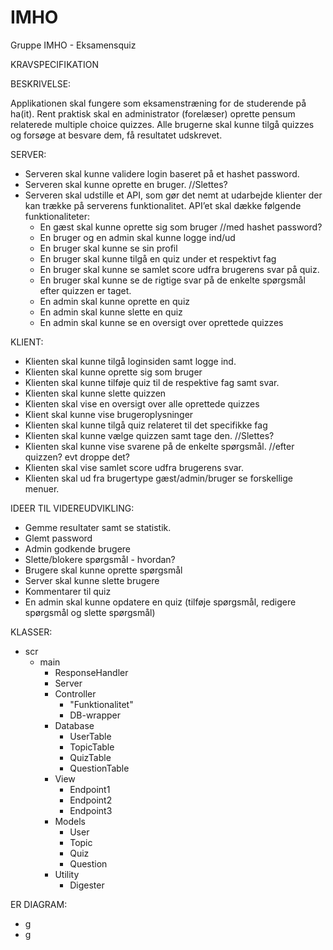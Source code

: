 # IMHO
Gruppe IMHO - Eksamensquiz

KRAVSPECIFIKATION 

BESKRIVELSE: 

Applikationen skal fungere som eksamenstræning for de studerende på ha(it). Rent praktisk skal en administrator (forelæser) oprette pensum relaterede multiple choice quizzes. Alle brugerne skal kunne tilgå quizzes og forsøge at besvare dem, få resultatet udskrevet.
					
SERVER: 	
- Serveren skal kunne validere login baseret på et hashet password.
- Serveren skal kunne oprette en bruger. //Slettes?
- Serveren skal udstille et API, som gør det nemt at udarbejde klienter der kan trække på serverens funktionalitet. API’et skal dække følgende funktionaliteter:
	- En gæst skal kunne oprette sig som bruger //med hashet password?
	- En bruger og en admin skal kunne logge ind/ud
	- En bruger skal kunne se sin profil 
	- En bruger skal kunne tilgå en quiz under et respektivt fag
	- En bruger skal kunne se samlet score udfra brugerens svar på quiz.
	- En bruger skal kunne se de rigtige svar på de enkelte spørgsmål efter quizzen er taget.
	- En admin skal kunne oprette en quiz
	- En admin skal kunne slette en quiz
	- En admin skal kunne se en oversigt over oprettede quizzes 

KLIENT:
- Klienten skal kunne tilgå loginsiden samt logge ind.  
- Klienten skal kunne oprette sig som bruger
- Klienten skal kunne tilføje quiz til de respektive fag samt svar. 
- Klienten skal kunne slette quizzen
- Klienten skal vise en oversigt over alle oprettede quizzes 
- Klient skal kunne vise brugeroplysninger 
- Klienten skal kunne tilgå quiz relateret til det specifikke fag
- Klienten skal kunne vælge quizzen samt tage den. //Slettes?
- Klienten skal kunne vise svarene på de enkelte spørgsmål. //efter quizzen? evt droppe det?
- Klienten skal vise samlet score udfra brugerens svar.
- Klienten skal ud fra brugertype gæst/admin/bruger se forskellige menuer. 

IDEER TIL VIDEREUDVIKLING: 
- Gemme resultater samt se statistik. 
- Glemt password
- Admin godkende brugere 
- Slette/blokere spørgsmål - hvordan?		
- Brugere skal kunne oprette spørgsmål
- Server skal kunne slette brugere
- Kommentarer til quiz
- En admin skal kunne opdatere en quiz (tilføje spørgsmål, redigere spørgsmål og slette spørgsmål)


KLASSER:
- scr
	- main
		- ResponseHandler
		- Server
		- Controller
			- "Funktionalitet"
			- DB-wrapper
		- Database
			- UserTable
			- TopicTable
			- QuizTable
			- QuestionTable
		- View
			- Endpoint1
			- Endpoint2
			- Endpoint3
		- Models
			- User
			- Topic
			- Quiz
			- Question
		- Utility
			- Digester

ER DIAGRAM:
- g
- g


